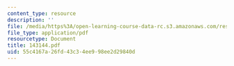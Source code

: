 ```yaml
---
content_type: resource
description: ''
file: /media/https%3A/open-learning-course-data-rc.s3.amazonaws.com/res-12-000-evolution-of-physical-oceanography-spring-2007/55c4167a26fd43c34ee998ee2d29840d_143144.pdf
file_type: application/pdf
resourcetype: Document
title: 143144.pdf
uid: 55c4167a-26fd-43c3-4ee9-98ee2d29840d
---
```

